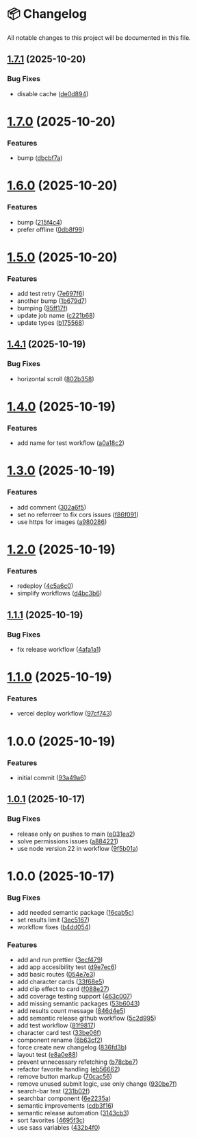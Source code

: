 # 📦 Changelog

All notable changes to this project will be documented in this file.


## [1.7.1](https://github.com/euoar/my-playground/compare/v1.7.0...v1.7.1) (2025-10-20)


### Bug Fixes

* disable cache ([de0d894](https://github.com/euoar/my-playground/commit/de0d8943fcf7b7db26a80e7d3bd62b9e140cce1e))

# [1.7.0](https://github.com/euoar/my-playground/compare/v1.6.0...v1.7.0) (2025-10-20)


### Features

* bump ([dbcbf7a](https://github.com/euoar/my-playground/commit/dbcbf7aafcd9d2c7313d2e9853a81ebabf00f690))

# [1.6.0](https://github.com/euoar/my-playground/compare/v1.5.0...v1.6.0) (2025-10-20)


### Features

* bump ([215f4c4](https://github.com/euoar/my-playground/commit/215f4c4ab0f82503d7ec02a7404892183393e448))
* prefer offline ([0db8f99](https://github.com/euoar/my-playground/commit/0db8f99b20fc57e0d3e147e41a36064e2e033981))

# [1.5.0](https://github.com/euoar/my-playground/compare/v1.4.1...v1.5.0) (2025-10-20)


### Features

* add test retry ([7e697f6](https://github.com/euoar/my-playground/commit/7e697f6f331d99838a4dab7f2ba9a2e1ef85553b))
* another bump ([1b679d7](https://github.com/euoar/my-playground/commit/1b679d70506e188c729bc64da3717dfad887e304))
* bumping ([95ff17f](https://github.com/euoar/my-playground/commit/95ff17fb153a8987df31312511c3e77c4166d79e))
* update job name ([c221b68](https://github.com/euoar/my-playground/commit/c221b683cce0684a0819424bf2baaa1ad92f2606))
* update types ([b175568](https://github.com/euoar/my-playground/commit/b175568039bf4ea3a1c23fd1ba6b524d0dfb933e))

## [1.4.1](https://github.com/euoar/my-playground/compare/v1.4.0...v1.4.1) (2025-10-19)


### Bug Fixes

* horizontal scroll ([802b358](https://github.com/euoar/my-playground/commit/802b358c0d360fd983026f9a126528203582db7c))

# [1.4.0](https://github.com/euoar/my-playground/compare/v1.3.0...v1.4.0) (2025-10-19)


### Features

* add name for test workflow ([a0a18c2](https://github.com/euoar/my-playground/commit/a0a18c2f32dbd312ffdcc06ea2c39f9b9dad11cc))

# [1.3.0](https://github.com/euoar/my-playground/compare/v1.2.0...v1.3.0) (2025-10-19)


### Features

* add  comment ([302a6f5](https://github.com/euoar/my-playground/commit/302a6f5b3753a8a55b0997b7e9018c1caaee990a))
* set no referreer to fix cors issues ([f86f091](https://github.com/euoar/my-playground/commit/f86f0916cc1fe6ee8bced8517c0af968fea23896))
* use https for images ([a980286](https://github.com/euoar/my-playground/commit/a980286e032da579055dfb0dd02aa7de2a53868c))

# [1.2.0](https://github.com/euoar/my-playground/compare/v1.1.1...v1.2.0) (2025-10-19)


### Features

* redeploy ([4c5a6c0](https://github.com/euoar/my-playground/commit/4c5a6c04fffc96b7803e3614c29caa24f65d6c0f))
* simplify workflows ([d4bc3b6](https://github.com/euoar/my-playground/commit/d4bc3b6ce85801fda13c1e48bb38e1d64dacbfdb))

## [1.1.1](https://github.com/euoar/my-playground/compare/v1.1.0...v1.1.1) (2025-10-19)


### Bug Fixes

* fix release workflow ([4afa1a1](https://github.com/euoar/my-playground/commit/4afa1a11664798585bda9c620719b3b5d4258d38))

# [1.1.0](https://github.com/euoar/my-playground/compare/v1.0.0...v1.1.0) (2025-10-19)


### Features

* vercel deploy workflow ([97cf743](https://github.com/euoar/my-playground/commit/97cf74374b996fb0f398629bba02c04164b76dc3))

# 1.0.0 (2025-10-19)


### Features

* initial commit ([93a49a6](https://github.com/euoar/my-playground/commit/93a49a62598a28073521a71cfafbc28c9ad2224f))

## [1.0.1](https://github.com/alfonsorc-dev/marvel-heroes/compare/v1.0.0...v1.0.1) (2025-10-17)


### Bug Fixes

* release only on pushes to main ([e031ea2](https://github.com/alfonsorc-dev/marvel-heroes/commit/e031ea2ebdaf7208690811767435c6437ba30b4a))
* solve permissions issues ([a884221](https://github.com/alfonsorc-dev/marvel-heroes/commit/a88422184c63474e3492f95312dccde73a50f2b1))
* use node version 22 in workflow ([9f5b01a](https://github.com/alfonsorc-dev/marvel-heroes/commit/9f5b01a5070046e6ad8df0ce19410849358005e6))

# 1.0.0 (2025-10-17)


### Bug Fixes

* add needed semantic package ([16cab5c](https://github.com/alfonsorc-dev/marvel-heroes/commit/16cab5cf6f761ec3edd7c6738988aec5b25961a0))
* set results limit ([3ec5167](https://github.com/alfonsorc-dev/marvel-heroes/commit/3ec516718254f43ba3084d65d1c82af43c3926be))
* workflow fixes ([b4dd054](https://github.com/alfonsorc-dev/marvel-heroes/commit/b4dd054be203c4f472a83a983b98894e0c89ea3d))


### Features

* add and run prettier ([3ecf479](https://github.com/alfonsorc-dev/marvel-heroes/commit/3ecf4790225226435709b05d6a1f3eb8d48b47cf))
* add app accesibility test ([d9e7ec6](https://github.com/alfonsorc-dev/marvel-heroes/commit/d9e7ec61e3f6757ddb0d265be1eeb519d03763d8))
* add basic routes ([054e7e3](https://github.com/alfonsorc-dev/marvel-heroes/commit/054e7e3b0e0c92fbf3481a685b8801694ed1676f))
* add character cards ([33f68e5](https://github.com/alfonsorc-dev/marvel-heroes/commit/33f68e501d3e1d9a7c1e8ca872393b9d6292fa2e))
* add clip effect to card ([f088e27](https://github.com/alfonsorc-dev/marvel-heroes/commit/f088e27b5dfc5e46d0f4e99da4c6c094a649984b))
* add coverage testing support ([463c007](https://github.com/alfonsorc-dev/marvel-heroes/commit/463c007212fe0b80d56fd97bf08570ea34f82ed7))
* add missing semantic packages ([53b6043](https://github.com/alfonsorc-dev/marvel-heroes/commit/53b6043649e42d29b1372317c3726f1edb7bc51e))
* add results count message ([846d4e5](https://github.com/alfonsorc-dev/marvel-heroes/commit/846d4e5948f2f2dcb09f46839f4ec02f97a4e678))
* add semantic release github workflow ([5c2d995](https://github.com/alfonsorc-dev/marvel-heroes/commit/5c2d99536cab7598c498b81dc14e870fdcd7ecd4))
* add test workflow ([81f9817](https://github.com/alfonsorc-dev/marvel-heroes/commit/81f98171a8e8e6a365dce8b759b5e42a3c82003e))
* character card test ([33be06f](https://github.com/alfonsorc-dev/marvel-heroes/commit/33be06fdc8a2c49cdda164fea37b2b7309b4df0e))
* component rename ([6b63cf2](https://github.com/alfonsorc-dev/marvel-heroes/commit/6b63cf2010ba1ede5b27d513bd4319a5dd590294))
* force create new changelog ([836fd3b](https://github.com/alfonsorc-dev/marvel-heroes/commit/836fd3b2e03052368bcb3a80fd70b555bbf43f2c))
* layout test ([e8a0e88](https://github.com/alfonsorc-dev/marvel-heroes/commit/e8a0e88838e4acdce8409fd5f9531a62ca30eb93))
* prevent unnecessary refetching ([b78cbe7](https://github.com/alfonsorc-dev/marvel-heroes/commit/b78cbe7b2050a0af3936fd4f7e964a0bde9ef613))
* refactor favorite handling ([eb56662](https://github.com/alfonsorc-dev/marvel-heroes/commit/eb5666296844b008eb87ac3ac217ba531c0d4f2b))
* remove button markup ([70cac56](https://github.com/alfonsorc-dev/marvel-heroes/commit/70cac56f0576530c6f1c2b5211658cc1ea6a3671))
* remove unused submit logic, use only change ([930be7f](https://github.com/alfonsorc-dev/marvel-heroes/commit/930be7fbd2453c023935a8530fcc7229b9b08c08))
* search-bar test ([231b02f](https://github.com/alfonsorc-dev/marvel-heroes/commit/231b02f3f7ffffde1b1129c576f0091e71000389))
* searchbar component ([6e2235a](https://github.com/alfonsorc-dev/marvel-heroes/commit/6e2235a08ed4bed1ae89669f6ab5262459c32ce3))
* semantic improvements ([cdb3f16](https://github.com/alfonsorc-dev/marvel-heroes/commit/cdb3f16b3ee26b23b2d11b283b2cdc23ddb0a2fc))
* semantic release automation ([3143cb3](https://github.com/alfonsorc-dev/marvel-heroes/commit/3143cb3d5746391b1c82c5c2167d46bec797bd63))
* sort favorites ([4695f3c](https://github.com/alfonsorc-dev/marvel-heroes/commit/4695f3c1c04d00e418361c784cab4eed38fbe4a0))
* use sass variables ([432b4f0](https://github.com/alfonsorc-dev/marvel-heroes/commit/432b4f0869ba790914b468829fc0dd90d428cd87))
